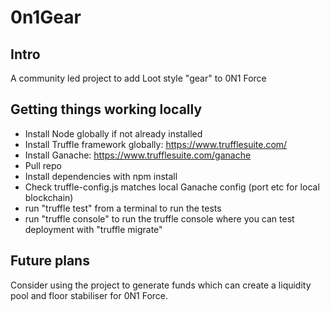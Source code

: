 # 0n1Gear

## Intro
A community led project to add Loot style "gear" to 0N1 Force

## Getting things working locally
* Install Node globally if not already installed
* Install Truffle framework globally: https://www.trufflesuite.com/
* Install Ganache: https://www.trufflesuite.com/ganache
* Pull repo
* Install dependencies with npm install
* Check truffle-config.js matches local Ganache config (port etc for local blockchain)
* run "truffle test" from a terminal to run the tests
* run "truffle console" to run the truffle console where you can test deployment with "truffle migrate"

## Future plans
Consider using the project to generate funds which can create a liquidity pool and floor stabiliser for 0N1 Force. 
